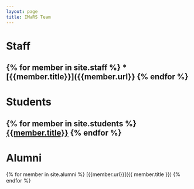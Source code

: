 ```yaml
---
layout: page
title: IMaRS Team
---
```


  <!-- these are generated from the members collection -->
# Staff
{% for member in site.staff %}
    * [{{member.title}}]({{member.url}}
{% endfor %}
-------------------------------------------------
# Students
{% for member in site.students %}
    [{{member.title}}]({{member.url}})
{% endfor %}
------------------------------------------------
# Alumni
{% for member in site.alumni %}
        [{{member.url}}]({{ member.title }})
{% endfor %}
